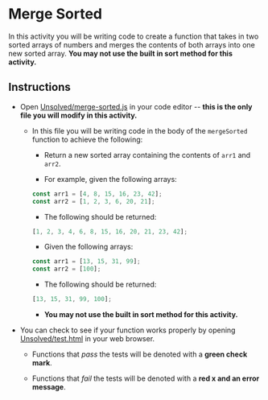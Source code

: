 # Merge Sorted

In this activity you will be writing code to create a function that takes in two sorted arrays of numbers and merges the contents of both arrays into one new sorted array. **You may not use the built in sort method for this activity.**

## Instructions

- Open [Unsolved/merge-sorted.js](Unsolved/merge-sorted.js) in your code editor -- **this is the only file you will modify in this activity.**

  - In this file you will be writing code in the body of the `mergeSorted` function to achieve the following:

    - Return a new sorted array containing the contents of `arr1` and `arr2`.

    - For example, given the following arrays:

    ```js
    const arr1 = [4, 8, 15, 16, 23, 42];
    const arr2 = [1, 2, 3, 6, 20, 21];
    ```

    - The following should be returned:

    ```js
    [1, 2, 3, 4, 6, 8, 15, 16, 20, 21, 23, 42];
    ```

    - Given the following arrays:

    ```js
    const arr1 = [13, 15, 31, 99];
    const arr2 = [100];
    ```

    - The following should be returned:

    ```js
    [13, 15, 31, 99, 100];
    ```

    - **You may not use the built in sort method for this activity.**

- You can check to see if your function works properly by opening [Unsolved/test.html](Unsolved/test.html) in your web browser.

  - Functions that _pass_ the tests will be denoted with a **green check mark**.

  - Functions that _fail_ the tests will be denoted with a **red x and an error message**.

